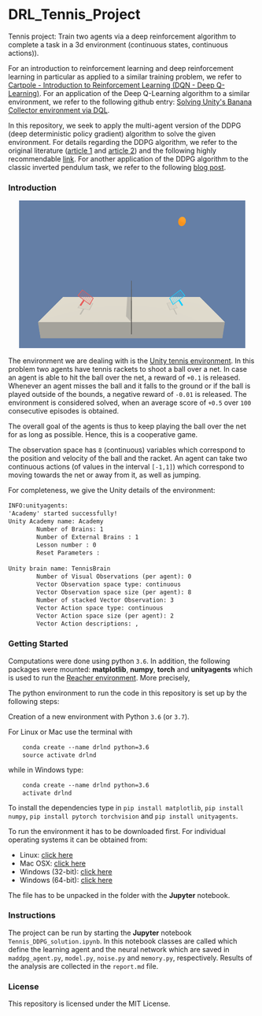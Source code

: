 # DRL_Tennis_Project
Tennis project: Train two agents via a deep reinforcement algorithm to complete a task in a 3d environment (continuous states, continuous actions)). 

For an introduction to reinforcement learning and deep reinforcement learning in particular as applied to a similar training problem, we refer to [Cartpole - Introduction to Reinforcement Learning (DQN - Deep Q-Learning)](https://towardsdatascience.com/cartpole-introduction-to-reinforcement-learning-ed0eb5b58288). For an application of the Deep Q-Learning algorithm to a similar environment, we refer to the following github entry: [Solving Unity's Banana Collector environment via DQL](https://github.com/andreaspts/DRL_Navigation_Project).

In this repository, we seek to apply the multi-agent version of the DDPG (deep deterministic policy gradient) algorithm to solve the given environment. For details regarding the DDPG algorithm, we refer to the original literature ([article 1](http://proceedings.mlr.press/v32/silver14.pdf) and [article 2](https://arxiv.org/abs/1509.02971)) and the following highly recommendable [link](https://spinningup.openai.com/en/latest/algorithms/ddpg.html). For another application of the DDPG algorithm to the classic inverted pendulum task, we refer to the following [blog post](https://towardsdatascience.com/deep-deterministic-policy-gradients-explained-2d94655a9b7b).

### Introduction

<p align="center">
  <img width="460" height="300" src="tennis.png">
</p>

 The environment we are dealing with is the [Unity tennis environment](https://github.com/Unity-Technologies/ml-agents/blob/master/docs/Learning-Environment-Examples.md#tennis). In this problem two agents have tennis rackets to shoot a ball over a net. In case an agent is able to hit the ball over the net, a reward of `+0.1` is released. Whenever an agent misses the ball and it falls to the ground or if the ball is played outside of the bounds, a negative reward of `-0.01` is released. The environment is considered solved, when an average score of `+0.5` over `100` consecutive episodes is obtained.

The overall goal of the agents is thus to keep playing the ball over the net for as long as possible. Hence, this is a cooperative game.

The observation space has `8` (continuous) variables which correspond to the position and velocity of the ball and the racket. An agent can take two continuous actions (of values in the interval `[-1,1]`) which correspond to moving towards the net or away from it, as well as jumping.

For completeness, we give the Unity details of the environment:

```
INFO:unityagents:
'Academy' started successfully!
Unity Academy name: Academy
        Number of Brains: 1
        Number of External Brains : 1
        Lesson number : 0
        Reset Parameters :
		
Unity brain name: TennisBrain
        Number of Visual Observations (per agent): 0
        Vector Observation space type: continuous
        Vector Observation space size (per agent): 8
        Number of stacked Vector Observation: 3
        Vector Action space type: continuous
        Vector Action space size (per agent): 2
        Vector Action descriptions: , 
```
### Getting Started

Computations were done using python `3.6`. In addition, the following packages were mounted: **matplotlib**, **numpy**, **torch** and **unityagents** which is used to run the [Reacher environment](https://github.com/Unity-Technologies/ml-agents/blob/master/docs/Learning-Environment-Examples.md#reacher). More precisely,

The python environment to run the code in this repository is set up by the following steps:

Creation of a new environment with Python `3.6` (or `3.7`).

For Linux or Mac use the terminal with

```
	conda create --name drlnd python=3.6
	source activate drlnd
```
while in Windows type:

```
	conda create --name drlnd python=3.6 
	activate drlnd
```

To install the dependencies type in ```pip install matplotlib```, ```pip install numpy```, ```pip install pytorch torchvision``` and ```pip install unityagents```.


To run the environment it has to be downloaded first. For individual operating systems it can be obtained from:
* Linux: [click here](https://s3-us-west-1.amazonaws.com/udacity-drlnd/P3/Tennis/Tennis_Linux.zip)
* Mac OSX: [click here](https://s3-us-west-1.amazonaws.com/udacity-drlnd/P3/Tennis/Tennis.app.zip)
* Windows (32-bit): [click here](https://s3-us-west-1.amazonaws.com/udacity-drlnd/P3/Tennis/Tennis_Windows_x86.zip)
* Windows (64-bit): [click here](https://s3-us-west-1.amazonaws.com/udacity-drlnd/P3/Tennis/Tennis_Windows_x86_64.zip)


The file has to be unpacked in the folder with the **Jupyter** notebook.

### Instructions

The project can be run by starting the **Jupyter** notebook `Tennis_DDPG_solution.ipynb`. In this notebook classes are called which define the learning agent and the neural network which are saved in `maddpg_agent.py`, `model.py`, `noise.py` and `memory.py`, respectively. Results of the analysis are collected in the `report.md` file.

### License
This repository is licensed under the MIT License.
